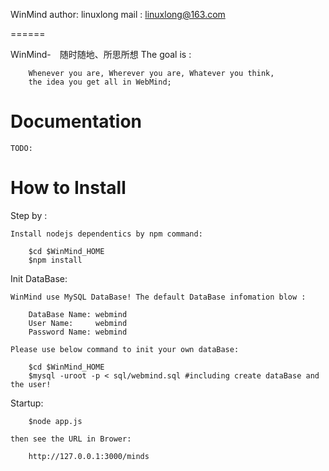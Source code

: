 WinMind
	author: linuxlong
	mail  : linuxlong@163.com

======

WinMind-　随时随地、所思所想
	The goal is :

		Whenever you are, Wherever you are, Whatever you think,
		the idea you get all in WebMind;

Documentation
=============
	TODO:

How to Install
=================

Step by :

	Install nodejs dependentics by npm command:

		$cd $WinMind_HOME
		$npm install

Init DataBase:

	WinMind use MySQL DataBase! The default DataBase infomation blow :

		DataBase Name: webmind
		User Name:     webmind
		Password Name: webmind

	Please use below command to init your own dataBase:

		$cd $WinMind_HOME
		$mysql -uroot -p < sql/webmind.sql #including create dataBase and the user!

Startup:

		$node app.js
		
	then see the URL in Brower:

		http://127.0.0.1:3000/minds
